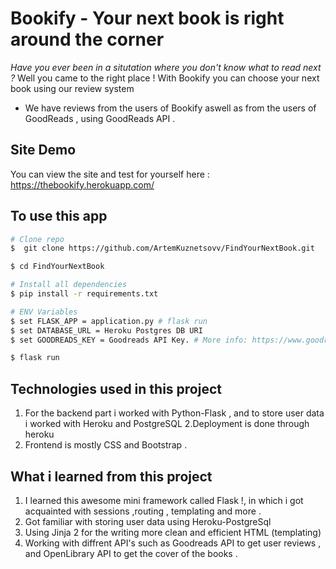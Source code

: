 # Bookify - Your next book is right around the corner

*Have you ever been in a situtation where you don't know what to read next ?* 
Well you came to the right place ! 
With Bookify you can choose your next book using our review system 

* We have reviews from the users of Bookify aswell as from the users of GoodReads , using GoodReads API . 

## Site Demo
You can view the site and test for yourself here : https://thebookify.herokuapp.com/


## To use this app 

```bash
# Clone repo
$  git clone https://github.com/ArtemKuznetsovv/FindYourNextBook.git

$ cd FindYourNextBook

# Install all dependencies
$ pip install -r requirements.txt

# ENV Variables
$ set FLASK_APP = application.py # flask run
$ set DATABASE_URL = Heroku Postgres DB URI
$ set GOODREADS_KEY = Goodreads API Key. # More info: https://www.goodreads.com/api

$ flask run
```

## Technologies used in this project 
1. For the backend part i worked with Python-Flask , and to store user data i worked with Heroku and PostgreSQL
2.Deployment is done through heroku
3. Frontend is mostly CSS and Bootstrap . 


## What i learned from this project 

1. I learned this awesome mini framework called Flask !, in which i got acquainted with sessions ,routing , templating and more . 
2. Got familiar with storing user data using Heroku-PostgreSql
3. Using Jinja 2 for the writing more clean and efficient  HTML (templating)
4. Working with diffrent API's such as Goodreads API to get user reviews , and OpenLibrary API to get the cover of the books . 
